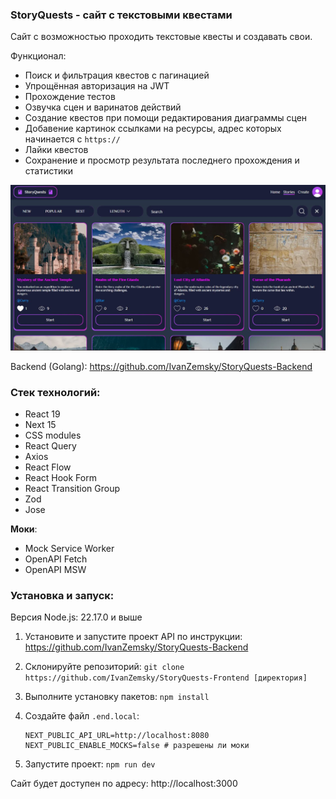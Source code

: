 ### StoryQuests - сайт с текстовыми квестами

Сайт с возможностью проходить текстовые квесты и создавать свои.

Функционал:
+ Поиск и фильтрация квестов с пагинацией
+ Упрощённая авторизация на JWT
+ Прохождение тестов
+ Озвучка сцен и варинатов действий
+ Создание квестов при помощи редактирования диаграммы сцен
+ Добавение картинок ссылками на ресурсы, адрес которых начинается с `https://`
+ Лайки квестов
+ Сохранение и просмотр результата последнего прохождения и статистики


<picture>
 <img alt="Скриншот страницы &quot;Stories&quot;" src="./README_IMG.JPG">
</picture>

Backend (Golang): https://github.com/IvanZemsky/StoryQuests-Backend

### Стек технологий:
+ React 19
+ Next 15
+ CSS modules
+ React Query
+ Axios
+ React Flow
+ React Hook Form
+ React Transition Group
+ Zod
+ Jose

**Моки**:
+ Mock Service Worker
+ OpenAPI Fetch
+ OpenAPI MSW

### Установка и запуск:

Версия Node.js: 22.17.0 и выше

1. Установите и запустите проект API по инструкции: https://github.com/IvanZemsky/StoryQuests-Backend

2. Склонируйте репозиторий:
```git clone https://github.com/IvanZemsky/StoryQuests-Frontend [директория]```
3. Выполните установку пакетов:
```npm install ```

4. Создайте файл ```.end.local```:

    ```
    NEXT_PUBLIC_API_URL=http://localhost:8080
    NEXT_PUBLIC_ENABLE_MOCKS=false # разрешены ли моки
    ```

5. Запустите проект: ```npm run dev```

Сайт будет доступен по адресу: http://localhost:3000
